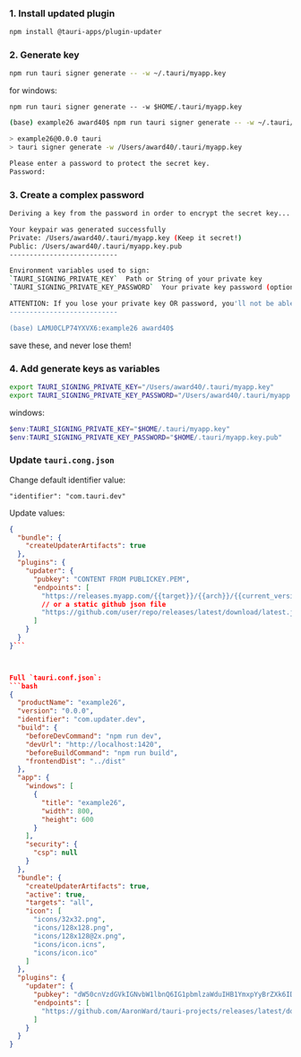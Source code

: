


### 1. Install updated plugin

```bash
npm install @tauri-apps/plugin-updater
```

### 2. Generate key

```bash
npm run tauri signer generate -- -w ~/.tauri/myapp.key
```

for windows:
```
npm run tauri signer generate -- -w $HOME/.tauri/myapp.key

```


```bash
(base) example26 award40$ npm run tauri signer generate -- -w ~/.tauri/myapp.key

> example26@0.0.0 tauri
> tauri signer generate -w /Users/award40/.tauri/myapp.key

Please enter a password to protect the secret key.
Password: 

```

### 3. Create a complex password 

```bash
Deriving a key from the password in order to encrypt the secret key... done

Your keypair was generated successfully
Private: /Users/award40/.tauri/myapp.key (Keep it secret!)
Public: /Users/award40/.tauri/myapp.key.pub
---------------------------

Environment variables used to sign:
`TAURI_SIGNING_PRIVATE_KEY`  Path or String of your private key
`TAURI_SIGNING_PRIVATE_KEY_PASSWORD`  Your private key password (optional)

ATTENTION: If you lose your private key OR password, you'll not be able to sign your update package and updates will not work.
---------------------------

(base) LAMU0CLP74YXVX6:example26 award40$ 

```

save these, and never lose them!


### 4. Add generate keys as variables

```bash
export TAURI_SIGNING_PRIVATE_KEY="/Users/award40/.tauri/myapp.key"
export TAURI_SIGNING_PRIVATE_KEY_PASSWORD="/Users/award40/.tauri/myapp.key.pub"
```

windows:
```powershell
$env:TAURI_SIGNING_PRIVATE_KEY="$HOME/.tauri/myapp.key"
$env:TAURI_SIGNING_PRIVATE_KEY_PASSWORD="$HOME/.tauri/myapp.key.pub"
```



### Update `tauri.cong.json`


Change default identifier value:
```
"identifier": "com.tauri.dev"
```

Update values:
```json
{
  "bundle": {
    "createUpdaterArtifacts": true
  },
  "plugins": {
    "updater": {
      "pubkey": "CONTENT FROM PUBLICKEY.PEM",
      "endpoints": [
        "https://releases.myapp.com/{{target}}/{{arch}}/{{current_version}}",
        // or a static github json file
        "https://github.com/user/repo/releases/latest/download/latest.json"
      ]
    }
  }
}```



Full `tauri.conf.json`:
```bash
{
  "productName": "example26",
  "version": "0.0.0",
  "identifier": "com.updater.dev",
  "build": {
    "beforeDevCommand": "npm run dev",
    "devUrl": "http://localhost:1420",
    "beforeBuildCommand": "npm run build",
    "frontendDist": "../dist"
  },
  "app": {
    "windows": [
      {
        "title": "example26",
        "width": 800,
        "height": 600
      }
    ],
    "security": {
      "csp": null
    }
  },
  "bundle": {
    "createUpdaterArtifacts": true,
    "active": true,
    "targets": "all",
    "icon": [
      "icons/32x32.png",
      "icons/128x128.png",
      "icons/128x128@2x.png",
      "icons/icon.icns",
      "icons/icon.ico"
    ]
  },
  "plugins": {
    "updater": {
      "pubkey": "dW50cnVzdGVkIGNvbW1lbnQ6IG1pbmlzaWduIHB1YmxpYyBrZXk6IDY1ODNCRDU1NDQzQ0Y5RDQKUldUVStUeEVWYjJEWmJNVkNKamgyTUw0L29tUlc2NGpaUjh6aEdabjRZWGZlZHYvc3FZVlo4bjgK",
      "endpoints": [
        "https://github.com/AaronWard/tauri-projects/releases/latest/download/latest.json"
      ]
    }
  }
}
```